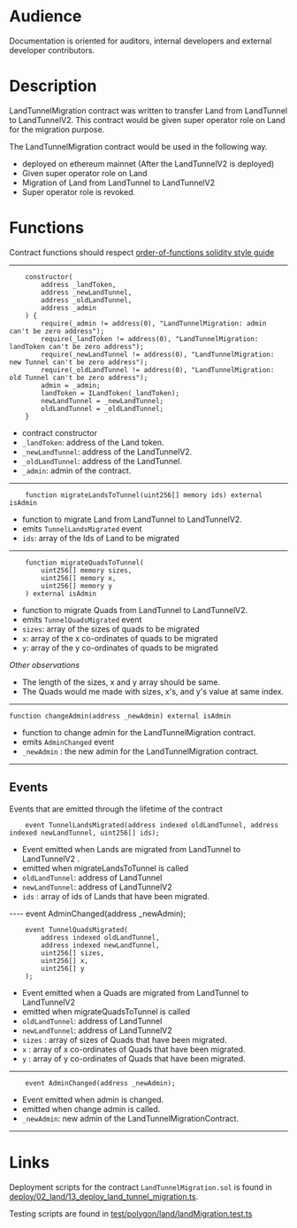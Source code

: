 # Audience

Documentation is oriented for auditors, internal developers and external developer contributors.

# Description

LandTunnelMigration contract was written to transfer Land from LandTunnel to LandTunnelV2. This contract would be given super operator role on Land for the migration purpose.

The LandTunnelMigration contract would be used in the following way.

- deployed on ethereum mainnet (After the LandTunnelV2 is deployed)
- Given super operator role on Land
- Migration of Land from LandTunnel to LandTunnelV2
- Super operator role is revoked.

# Functions

Contract functions should respect [order-of-functions solidity style guide](https://docs.soliditylang.org/en/v0.8.17/style-guide.html#order-of-functions)

---

```Solidity
    constructor(
        address _landToken,
        address _newLandTunnel,
        address _oldLandTunnel,
        address _admin
    ) {
        require(_admin != address(0), "LandTunnelMigration: admin can't be zero address");
        require(_landToken != address(0), "LandTunnelMigration: landToken can't be zero address");
        require(_newLandTunnel != address(0), "LandTunnelMigration: new Tunnel can't be zero address");
        require(_oldLandTunnel != address(0), "LandTunnelMigration: old Tunnel can't be zero address");
        admin = _admin;
        landToken = ILandToken(_landToken);
        newLandTunnel = _newLandTunnel;
        oldLandTunnel = _oldLandTunnel;
    }
```

- contract constructor
- `_landToken`: address of the Land token.
- `_newLandTunnel`: address of the LandTunnelV2.
- `_oldLandTunnel`: address of the LandTunnel.
- `_admin`: admin of the contract.

---

```Solidity
    function migrateLandsToTunnel(uint256[] memory ids) external isAdmin
```

- function to migrate Land from LandTunnel to LandTunnelV2.
- emits `TunnelLandsMigrated` event
- `ids`: array of the Ids of Land to be migrated

---

```Solidity
    function migrateQuadsToTunnel(
        uint256[] memory sizes,
        uint256[] memory x,
        uint256[] memory y
    ) external isAdmin
```

- function to migrate Quads from LandTunnel to LandTunnelV2.
- emits `TunnelQuadsMigrated` event
- `sizes`: array of the sizes of quads to be migrated
- `x`: array of the x co-ordinates of quads to be migrated
- `y`: array of the y co-ordinates of quads to be migrated

_Other observations_

- The length of the sizes, x and y array should be same.
- The Quads would me made with sizes, x's, and y's value at same index.

---

```Solidity
function changeAdmin(address _newAdmin) external isAdmin
```

- function to change admin for the LandTunnelMigration contract.
- emits `AdminChanged` event
- `_newAdmin` : the new admin for the LandTunnelMigration contract.

---

## Events

Events that are emitted through the lifetime of the contract

```Solidity
    event TunnelLandsMigrated(address indexed oldLandTunnel, address indexed newLandTunnel, uint256[] ids);
```

- Event emitted when Lands are migrated from LandTunnel to LandTunnelV2 .
- emitted when migrateLandsToTunnel is called
- `oldLandTunnel`: address of LandTunnel
- `newLandTunnel`: address of LandTunnelV2
- `ids` : array of ids of Lands that have been migrated.

---- event AdminChanged(address \_newAdmin);

```Solidity
    event TunnelQuadsMigrated(
        address indexed oldLandTunnel,
        address indexed newLandTunnel,
        uint256[] sizes,
        uint256[] x,
        uint256[] y
    );
```

- Event emitted when a Quads are migrated from LandTunnel to LandTunnelV2
- emitted when migrateQuadsToTunnel is called
- `oldLandTunnel`: address of LandTunnel
- `newLandTunnel`: address of LandTunnelV2
- `sizes` : array of sizes of Quads that have been migrated.
- `x` : array of x co-ordinates of Quads that have been migrated.
- `y` : array of y co-ordinates of Quads that have been migrated.

---

```Solidity
    event AdminChanged(address _newAdmin);
```

- Event emitted when admin is changed.
- emitted when change admin is called.
- `_newAdmin`: new admin of the LandTunnelMigrationContract.

---

# Links

Deployment scripts for the contract `LandTunnelMigration.sol` is found in [deploy/02_land/13_deploy_land_tunnel_migration.ts](../../../../../deploy/02_land/13_deploy_land_tunnel_migration.ts).

Testing scripts are found in [test/polygon/land/landMigration.test.ts](../../../../../test/polygon/land/landMigration.test.ts)
